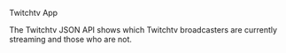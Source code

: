Twitchtv App

The Twitchtv JSON API shows which Twitchtv broadcasters are currently streaming and those who are not.
